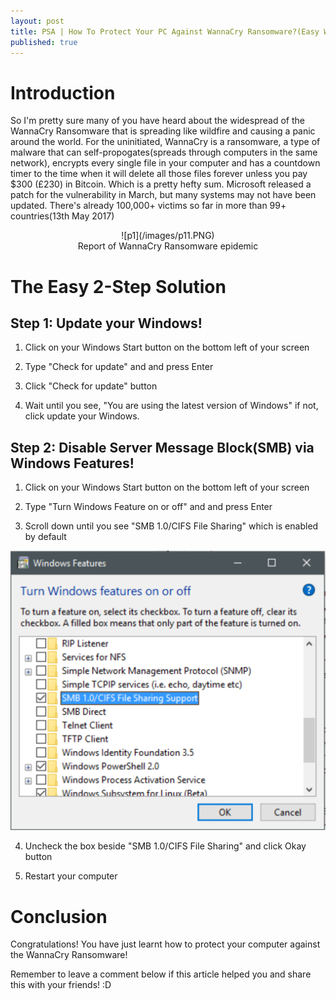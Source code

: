```yaml
---
layout: post
title: PSA | How To Protect Your PC Against WannaCry Ransomware?(Easy Way)
published: true
---
```


# Introduction
So I'm pretty sure many of you have heard about the widespread of the WannaCry Ransomware that is spreading like wildfire and causing a panic around the world.
For the uninitiated, WannaCry is a ransomware, a type of malware that can self-propogates(spreads through computers in the same network), encrypts every single file in your computer and has a countdown timer to the time when it will delete all those files forever unless you pay $300 (£230) in Bitcoin. Which is a pretty hefty sum.
Microsoft released a patch for the vulnerability in March, but many systems may not have been updated.
There's already 100,000+ victims so far in more than 99+ countries(13th May 2017)

<center>![p1](/images/p11.PNG)</center>
<center>Report of WannaCry Ransomware epidemic</center>


# The Easy 2-Step Solution
## Step 1: Update your Windows! 
1) Click on your Windows Start button on the bottom left of your screen

2) Type "Check for update" and and press Enter

3) Click "Check for update" button

4) Wait until you see, "You are using the latest version of Windows" if not, click update your Windows.


## Step 2: Disable Server Message Block(SMB) via Windows Features!
1) Click on your Windows Start button on the bottom left of your screen

2) Type "Turn Windows Feature on or off" and and press Enter

3) Scroll down until you see "SMB 1.0/CIFS File Sharing" which is enabled by default

![p3](/images/p22.png)

4) Uncheck the box beside "SMB 1.0/CIFS File Sharing" and click Okay button

5) Restart your computer

# Conclusion
Congratulations! You have just learnt how to protect your computer against the WannaCry Ransomware!

Remember to leave a comment below if this article helped you and share this with your friends! :D

